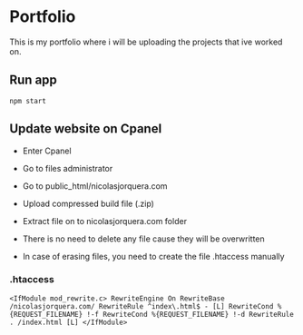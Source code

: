 # Portfolio

This is my portfolio where i will be uploading the projects that ive worked on.

## Run app

`npm start`

## Update website on Cpanel

- Enter Cpanel
- Go to files administrator
- Go to public_html/nicolasjorquera.com
- Upload compressed build file (.zip)
- Extract file on to nicolasjorquera.com folder

- There is no need to delete any file cause they will be overwritten
- In case of erasing files, you need to create the file .htaccess manually

### .htaccess
`
<IfModule mod_rewrite.c>
  RewriteEngine On
  RewriteBase /nicolasjorquera.com/
  RewriteRule ^index\.html$ - [L]
  RewriteCond %{REQUEST_FILENAME} !-f
  RewriteCond %{REQUEST_FILENAME} !-d
  RewriteRule . /index.html [L]
</IfModule>
`
